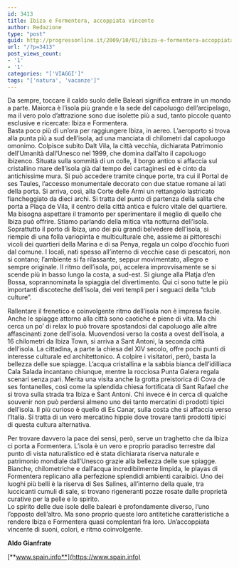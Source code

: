 ```yaml
---
id: 3413
title: Ibiza e Formentera, accoppiata vincente
author: Redazione
type: "post"
guid: http://progressonline.it/2009/10/01/ibiza-e-formentera-accoppiata-vincente/
url: "/?p=3413"
post_views_count:
- '1'
- '1'
categories: "['VIAGGI']"
tags: "['natura', 'vacanze']"
---
```


Da sempre, toccare il caldo suolo delle Baleari significa entrare in un mondo a parte. Maiorca è l’isola più grande e la sede del capoluogo dell’arcipelago, ma il vero polo d’attrazione sono due isolette più a sud, tanto piccole quanto esclusive e ricercate: Ibiza e Formentera.   
Basta poco più di un’ora per raggiungere Ibiza, in aereo. L’aeroporto si trova alla punta più a sud dell’isola, ad una manciata di chilometri dal capoluogo omonimo. Colpisce subito Dalt Vila, la città vecchia, dichiarata Patrimonio dell’Umanità dall’Unesco nel 1999, che domina dall’alto il capoluogo ibizenco. Situata sulla sommità di un colle, il borgo antico si affaccia sul cristallino mare dell’isola già dal tempo dei cartaginesi ed è cinto da antichissime mura. Si può accedere tramite cinque porte, tra cui il Portal de ses Taules, l’accesso monumentale decorato con due statue romane ai lati della porta. Si arriva, così, alla Corte delle Armi un rettangolo lastricato fiancheggiato da dieci archi. Si tratta del punto di partenza della salita che porta a Plaça de Vila, il centro della città antica e fulcro vitale del quartiere.   
Ma bisogna aspettare il tramonto per sperimentare il meglio di quello che Ibiza può offrire. Stiamo parlando della mitica vita notturna dell’isola. Soprattutto il porto di Ibiza, uno dei più grandi belvedere dell’isola, si riempie di una folla variopinta e multiculturale che, assieme ai pittoreschi vicoli dei quartieri della Marina e di sa Penya, regala un colpo d’occhio fuori dal comune. I locali, nati spesso all’interno di vecchie case di pescatori, non si contano; l’ambiente si fa rilassante, seppur movimentato, allegro e sempre originale. Il ritmo dell’isola, poi, accelera improvvisamente se si scende più in basso lungo la costa, a sud-est. Si giunge alla Platja d’en Bossa, soprannominata la spiaggia del divertimento. Qui ci sono tutte le più importanti discoteche dell’isola, dei veri templi per i seguaci della “club culture”.

Rallentare il frenetico e coinvolgente ritmo dell’isola non è impresa facile. Anche le spiagge attorno alla città sono caotiche e piene di vita. Ma chi cerca un po’ di relax lo può trovare spostandosi dal capoluogo alle altre affascinanti zone dell’isola. Muovendosi verso la costa a ovest dell’isola, a 16 chilometri da Ibiza Town, si arriva a Sant Antoni, la seconda città dell’isola. La cittadina, a parte la chiesa del XIV secolo, offre pochi punti di interesse culturale ed architettonico. A colpire i visitatori, però, basta la bellezza delle sue spiagge. L’acqua cristallina e la sabbia bianca dell’idilliaca Cala Salada incantano chiunque, mentre la rocciosa Punta Galera regala scenari senza pari. Merita una visita anche la grotta preistorica di Cova de ses fontanelles, così come la splendida chiesa fortificata di Sant Rafael che si trova sulla strada tra Ibiza e Sant Antoni. Chi invece è in cerca di qualche souvenir non può perdersi almeno uno dei tanto mercatini di prodotti tipici dell’isola. Il più curioso è quello di Es Canar, sulla costa che si affaccia verso l’Italia. Si tratta di un vero mercatino hippie dove trovare tanti prodotti tipici di questa cultura alternativa.

Per trovare davvero la pace dei sensi, però, serve un traghetto che da Ibiza ci porta a Formentera. L’isola è un vero e proprio paradiso terrestre dal punto di vista naturalistico ed è stata dichiarata riserva naturale e patrimonio mondiale dall’Unesco grazie alla bellezza delle sue spiagge. Bianche, chilometriche e dall’acqua incredibilmente limpida, le playas di Formentera replicano alla perfezione splendidi ambienti caraibici. Uno dei luoghi più belli è la riserva di Ses Salines, all’interno della quale, tra luccicanti cumuli di sale, si trovano rigeneranti pozze rosate dalle proprietà curative per la pelle e lo spirito.   
Lo spirito delle due isole delle baleari è profondamente diverso, l’uno l’opposto dell’altro. Ma sono proprio queste loro antitetiche caratteristiche a rendere Ibiza e Formentera quasi complentari fra loro. Un’accoppiata vincente di suoni, colori, e ritmo coinvolgente.

**Aldo Gianfrate**

[**www.spain.info**](https://www.spain.info)